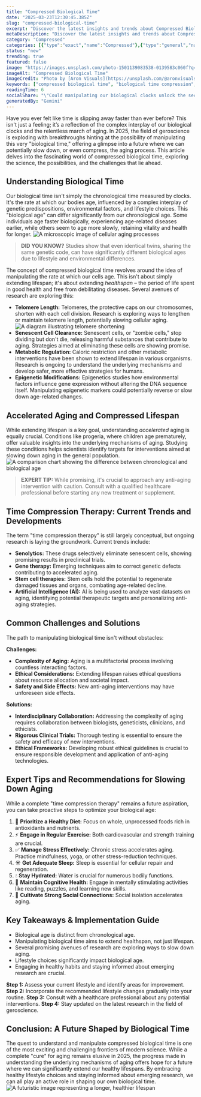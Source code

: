 ```yaml
---
title: "Compressed Biological Time"
date: "2025-03-23T12:30:45.385Z"
slug: "compressed-biological-time"
excerpt: "Discover the latest insights and trends about Compressed Biological Time. This comprehensive guide covers everything you need to know about Compressed Biological Time in 2025."
metaDescription: "Discover the latest insights and trends about Compressed Biological Time. This comprehensive guide covers everything you need to know about Compressed Biol..."
category: "Compressed"
categories: [{"type":"exact","name":"Compressed"},{"type":"general","name":"Biology"},{"type":"medium","name":"Developmental Biology"},{"type":"specific","name":"Aging Research"},{"type":"niche","name":"Senescence Mechanisms"}]
status: "new"
trending: true
featured: false
image: "https://images.unsplash.com/photo-1501139083538-0139583c060f?q=85&w=1200&fit=max&fm=webp&auto=compress"
imageAlt: "Compressed Biological Time"
imageCredit: "Photo by [Aron Visuals](https://unsplash.com/@aronvisuals) on Unsplash"
keywords: ["compressed biological time", "biological time compression", "accelerated aging", "lifespan extension", "time compression therapy", "slowing down aging", "compressed lifespan", "biological clock manipulation", "anti-aging treatments", "how to slow aging"]
readingTime: 6
socialShare: "\"Could manipulating our biological clocks unlock the secret to significantly extending healthy lifespans? The science of compressed biological time is revealing surprising possibilities.\""
generatedBy: "Gemini"
---
```


Have you ever felt like time is slipping away faster than ever before?  This isn't just a feeling; it’s a reflection of the complex interplay of our biological clocks and the relentless march of aging.  In 2025, the field of geroscience is exploding with breakthroughs hinting at the possibility of manipulating this very "biological time," offering a glimpse into a future where we can potentially slow down, or even compress, the aging process. This article delves into the fascinating world of compressed biological time, exploring the science, the possibilities, and the challenges that lie ahead.

## Understanding Biological Time

Our biological time isn't simply the chronological time measured by clocks. It's the rate at which our bodies age, influenced by a complex interplay of genetic predispositions, environmental factors, and lifestyle choices. This "biological age" can differ significantly from our chronological age.  Some individuals age faster biologically, experiencing age-related diseases earlier, while others seem to age more slowly, retaining vitality and health for longer.  ![A microscopic image of cellular aging processes](https://images.unsplash.com/photo-1533749047139-189de3cf06d3?q=85&w=1200&fit=max&fm=webp&auto=compress)

> **DID YOU KNOW?**  Studies show that even identical twins, sharing the same genetic code, can have significantly different biological ages due to lifestyle and environmental differences.



The concept of compressed biological time revolves around the idea of manipulating the rate at which our cells age.  This isn't about simply extending lifespan; it's about extending *healthspan* – the period of life spent in good health and free from debilitating diseases.  Several avenues of research are exploring this:

* **Telomere Length:** Telomeres, the protective caps on our chromosomes, shorten with each cell division.  Research is exploring ways to lengthen or maintain telomere length, potentially slowing cellular aging. ![A diagram illustrating telomere shortening](https://images.unsplash.com/photo-1495364141860-b0d03eccd065?q=85&w=1200&fit=max&fm=webp&auto=compress)
* **Senescent Cell Clearance:** Senescent cells, or "zombie cells," stop dividing but don't die, releasing harmful substances that contribute to aging.  Strategies aimed at eliminating these cells are showing promise.
* **Metabolic Regulation:**  Caloric restriction and other metabolic interventions have been shown to extend lifespan in various organisms.  Research is ongoing to understand the underlying mechanisms and develop safer, more effective strategies for humans.
* **Epigenetic Modifications:**  Epigenetics studies how environmental factors influence gene expression without altering the DNA sequence itself.  Manipulating epigenetic markers could potentially reverse or slow down age-related changes.

## Accelerated Aging and Compressed Lifespan

While extending lifespan is a key goal, understanding *accelerated* aging is equally crucial.  Conditions like progeria, where children age prematurely, offer valuable insights into the underlying mechanisms of aging. Studying these conditions helps scientists identify targets for interventions aimed at slowing down aging in the general population.  ![A comparison chart showing the difference between chronological and biological age](https://images.unsplash.com/photo-1501139083538-0139583c060f?q=85&w=1200&fit=max&fm=webp&auto=compress)

> **EXPERT TIP:**  While promising, it's crucial to approach any anti-aging intervention with caution. Consult with a qualified healthcare professional before starting any new treatment or supplement.

## Time Compression Therapy: Current Trends and Developments

The term "time compression therapy" is still largely conceptual, but ongoing research is laying the groundwork.  Current trends include:

* **Senolytics:**  These drugs selectively eliminate senescent cells, showing promising results in preclinical trials.
* **Gene therapy:**  Emerging techniques aim to correct genetic defects contributing to accelerated aging.
* **Stem cell therapies:**  Stem cells hold the potential to regenerate damaged tissues and organs, combating age-related decline.
* **Artificial Intelligence (AI):** AI is being used to analyze vast datasets on aging, identifying potential therapeutic targets and personalizing anti-aging strategies.

## Common Challenges and Solutions

The path to manipulating biological time isn't without obstacles:

**Challenges:**

* **Complexity of Aging:** Aging is a multifactorial process involving countless interacting factors.
* **Ethical Considerations:**  Extending lifespan raises ethical questions about resource allocation and societal impact.
* **Safety and Side Effects:**  New anti-aging interventions may have unforeseen side effects.

**Solutions:**

* **Interdisciplinary Collaboration:**  Addressing the complexity of aging requires collaboration between biologists, geneticists, clinicians, and ethicists.
* **Rigorous Clinical Trials:**  Thorough testing is essential to ensure the safety and efficacy of new interventions.
* **Ethical Frameworks:**  Developing robust ethical guidelines is crucial to ensure responsible development and application of anti-aging technologies.

## Expert Tips and Recommendations for Slowing Down Aging

While a complete "time compression therapy" remains a future aspiration, you can take proactive steps to optimize your biological age:

1. 🔑 **Prioritize a Healthy Diet:**  Focus on whole, unprocessed foods rich in antioxidants and nutrients.
2. ⚡ **Engage in Regular Exercise:**  Both cardiovascular and strength training are crucial.
3. ✅ **Manage Stress Effectively:** Chronic stress accelerates aging. Practice mindfulness, yoga, or other stress-reduction techniques.
4. ☀️ **Get Adequate Sleep:**  Sleep is essential for cellular repair and regeneration.
5. 💧 **Stay Hydrated:**  Water is crucial for numerous bodily functions.
6. 🧠 **Maintain Cognitive Health:**  Engage in mentally stimulating activities like reading, puzzles, and learning new skills.
7. 🤝 **Cultivate Strong Social Connections:**  Social isolation accelerates aging.

## Key Takeaways & Implementation Guide

* Biological age is distinct from chronological age.
* Manipulating biological time aims to extend healthspan, not just lifespan.
* Several promising avenues of research are exploring ways to slow down aging.
* Lifestyle choices significantly impact biological age.
* Engaging in healthy habits and staying informed about emerging research are crucial.

**Step 1:**  Assess your current lifestyle and identify areas for improvement.
**Step 2:**  Incorporate the recommended lifestyle changes gradually into your routine.
**Step 3:**  Consult with a healthcare professional about any potential interventions.
**Step 4:** Stay updated on the latest research in the field of geroscience.

## Conclusion:  A Future Shaped by Biological Time

The quest to understand and manipulate compressed biological time is one of the most exciting and challenging frontiers of modern science. While a complete "cure" for aging remains elusive in 2025, the progress made in understanding the underlying mechanisms of aging offers hope for a future where we can significantly extend our healthy lifespans. By embracing healthy lifestyle choices and staying informed about emerging research, we can all play an active role in shaping our own biological time.  ![A futuristic image representing a longer, healthier lifespan](https://images.unsplash.com/photo-1509048191080-d2984bad6ae5?q=85&w=1200&fit=max&fm=webp&auto=compress)

